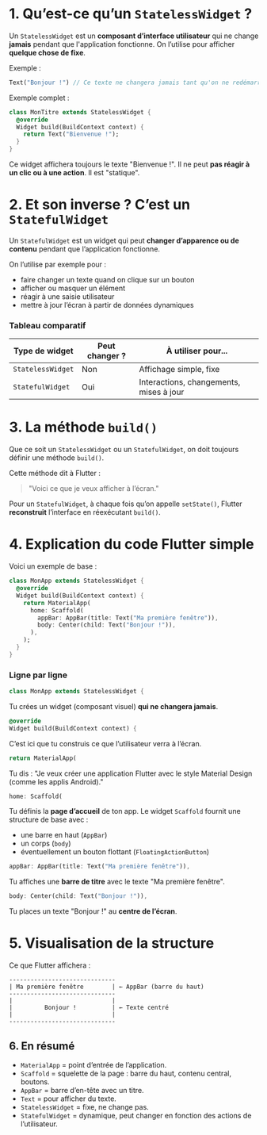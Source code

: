 

# 1. Qu’est-ce qu’un `StatelessWidget` ?

Un `StatelessWidget` est un **composant d’interface utilisateur** qui ne change **jamais** pendant que l'application fonctionne. On l’utilise pour afficher **quelque chose de fixe**.

Exemple :

```dart
Text("Bonjour !") // Ce texte ne changera jamais tant qu'on ne redémarre pas l'appli.
```

Exemple complet :

```dart
class MonTitre extends StatelessWidget {
  @override
  Widget build(BuildContext context) {
    return Text("Bienvenue !");
  }
}
```

Ce widget affichera toujours le texte "Bienvenue !". Il ne peut **pas réagir à un clic ou à une action**. Il est "statique".



# 2. Et son inverse ? C’est un `StatefulWidget`

Un `StatefulWidget` est un widget qui peut **changer d’apparence ou de contenu** pendant que l’application fonctionne.

On l’utilise par exemple pour :

* faire changer un texte quand on clique sur un bouton
* afficher ou masquer un élément
* réagir à une saisie utilisateur
* mettre à jour l’écran à partir de données dynamiques



### Tableau comparatif

| Type de widget    | Peut changer ? | À utiliser pour...                      |
| ----------------- | -------------- | --------------------------------------- |
| `StatelessWidget` | Non            | Affichage simple, fixe                  |
| `StatefulWidget`  | Oui            | Interactions, changements, mises à jour |


# 3. La méthode `build()`

Que ce soit un `StatelessWidget` ou un `StatefulWidget`, on doit toujours définir une méthode `build()`.

Cette méthode dit à Flutter :

> "Voici ce que je veux afficher à l’écran."

Pour un `StatefulWidget`, à chaque fois qu’on appelle `setState()`, Flutter **reconstruit** l’interface en réexécutant `build()`.



# 4. Explication du code Flutter simple

Voici un exemple de base :

```dart
class MonApp extends StatelessWidget {
  @override
  Widget build(BuildContext context) {
    return MaterialApp(
      home: Scaffold(
        appBar: AppBar(title: Text("Ma première fenêtre")),
        body: Center(child: Text("Bonjour !")),
      ),
    );
  }
}
```

### Ligne par ligne

```dart
class MonApp extends StatelessWidget {
```

Tu crées un widget (composant visuel) **qui ne changera jamais**.

```dart
@override
Widget build(BuildContext context) {
```

C’est ici que tu construis ce que l’utilisateur verra à l’écran.

```dart
return MaterialApp(
```

Tu dis : "Je veux créer une application Flutter avec le style Material Design (comme les applis Android)."

```dart
home: Scaffold(
```

Tu définis la **page d’accueil** de ton app. Le widget `Scaffold` fournit une structure de base avec :

* une barre en haut (`AppBar`)
* un corps (`body`)
* éventuellement un bouton flottant (`FloatingActionButton`)

```dart
appBar: AppBar(title: Text("Ma première fenêtre")),
```

Tu affiches une **barre de titre** avec le texte "Ma première fenêtre".

```dart
body: Center(child: Text("Bonjour !")),
```

Tu places un texte "Bonjour !" au **centre de l’écran**.



# 5. Visualisation de la structure

Ce que Flutter affichera :

```
------------------------------
| Ma première fenêtre        | ← AppBar (barre du haut)
------------------------------
|                            |
|         Bonjour !          | ← Texte centré
|                            |
------------------------------
```



## 6. En résumé

* `MaterialApp` = point d’entrée de l’application.
* `Scaffold` = squelette de la page : barre du haut, contenu central, boutons.
* `AppBar` = barre d’en-tête avec un titre.
* `Text` = pour afficher du texte.
* `StatelessWidget` = fixe, ne change pas.
* `StatefulWidget` = dynamique, peut changer en fonction des actions de l’utilisateur.


